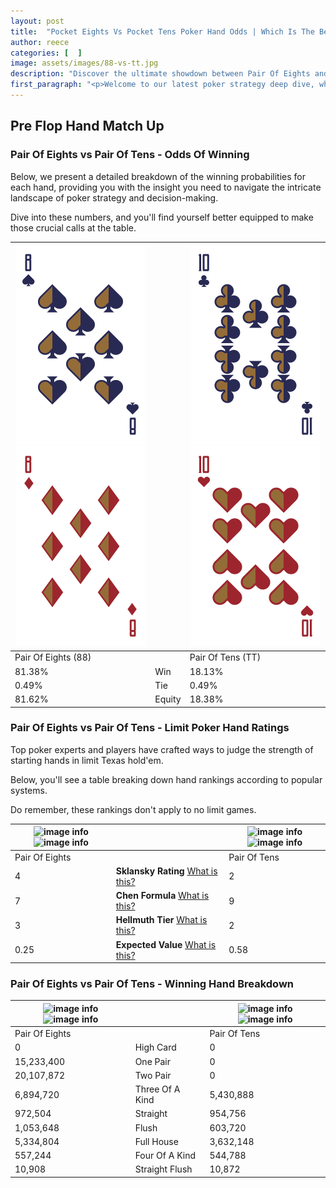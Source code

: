 ```yaml
---
layout: post
title:  "Pocket Eights Vs Pocket Tens Poker Hand Odds | Which Is The Better Hand In Poker? A Complete Guide"
author: reece
categories: [  ]
image: assets/images/88-vs-tt.jpg
description: "Discover the ultimate showdown between Pair Of Eights and Pair Of Tens in poker! Uncover the odds, strategies, and scenarios where one hand triumphs over the other. Get ready to up your poker game with this thrilling analysis."
first_paragraph: "<p>Welcome to our latest poker strategy deep dive, where we're pitting two distinct hands against each other in a high-stakes showdown: Pair Of Eights vs Pair Of Tens.</p><p>In the dynamic world of poker, every decision counts, and knowing which hand holds the upper hand is key to your success at the table.</p><p>In this article, we'll dissect these two hands, explore the scenarios where one dominates the other, and equip you with the knowledge to make strategic choices that can tip the odds in your favor.</p><p>Get ready to unravel the intriguing dynamics of these poker hands and elevate your game to new heights.</p>"
---
```




[comment]: # (sp0)

## Pre Flop Hand Match Up

<div class="table hand-ratings" markdown="1"> 



### Pair Of Eights vs Pair Of Tens - Odds Of Winning

Below, we present a detailed breakdown of the winning probabilities for each hand, providing you with the insight you need to navigate the intricate landscape of poker strategy and decision-making. 

Dive into these numbers, and you'll find yourself better equipped to make those crucial calls at the table.


    
| ![image info](assets/images/hand1/8.png) ![image info](assets/images/hand1/8o.png) |  | ![image info](assets/images/hand2/t.png) ![image info](assets/images/hand2/to.png) |
| -------- | -------- | -------- |
| Pair Of Eights (88) |  | Pair Of Tens (TT) |
| 81.38% | Win | 18.13% |
| 0.49% | Tie | 0.49% |
| 81.62% | Equity | 18.38% |




[comment]: # (sp1)



### Pair Of Eights vs Pair Of Tens - Limit Poker Hand Ratings

Top poker experts and players have crafted ways to judge the strength of starting hands in limit Texas hold'em. 

Below, you'll see a table breaking down hand rankings according to popular systems. 

Do remember, these rankings don't apply to no limit games.


    
| ![image info](https://www.riverpairs.com/assets/images/hand1/8.png) ![image info](https://www.riverpairs.com/assets/images/hand1/8o.png) |  | ![image info](https://www.riverpairs.com/assets/images/hand2/t.png) ![image info](https://www.riverpairs.com/assets/images/hand2/to.png) |
| -------- | -------- | -------- |
| Pair Of Eights |  | Pair Of Tens |
| 4 | **Sklansky Rating** [What is this?](/sklansky-rating-explained) | 2 |
| 7 | **Chen Formula** [What is this?](/chen-formula-explained) | 9 |
| 3 | **Hellmuth Tier** [What is this?](/Hellmuth-tier-explained) | 2 |
| 0.25 | **Expected Value** [What is this?](/expected-value-explained) | 0.58 |




[comment]: # (sp2)



### Pair Of Eights vs Pair Of Tens - Winning Hand Breakdown


    
| ![image info](https://www.riverpairs.com/assets/images/hand1/8.png) ![image info](https://www.riverpairs.com/assets/images/hand1/8o.png) |  | ![image info](https://www.riverpairs.com/assets/images/hand2/t.png) ![image info](https://www.riverpairs.com/assets/images/hand2/to.png) |
| -------- | -------- | -------- |
| Pair Of Eights |  | Pair Of Tens |
| 0 | High Card | 0 |
| 15,233,400 | One Pair | 0 |
| 20,107,872 | Two Pair | 0 |
| 6,894,720 | Three Of A Kind | 5,430,888 |
| 972,504 | Straight | 954,756 |
| 1,053,648 | Flush | 603,720 |
| 5,334,804 | Full House | 3,632,148 |
| 557,244 | Four Of A Kind | 544,788 |
| 10,908 | Straight Flush | 10,872 |




[comment]: # (sp3)



</div>

[comment]: # (sp4)



[comment]: # (sp5)

